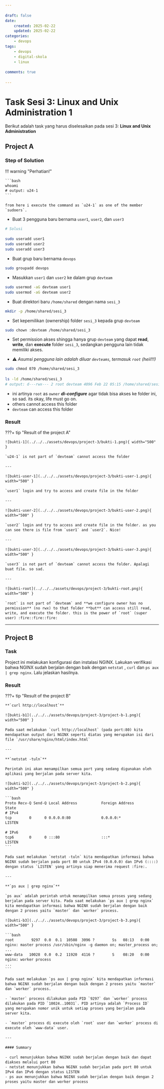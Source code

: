 ```yaml
---

draft: false
date: 
    created: 2025-02-22
    updated: 2025-02-22
categories:
    - devops
tags:
    - devops
    - digital-skola
    - linux

comments: true

---
```


# Task Sesi 3: Linux and Unix Administration 1

Berikut adalah task yang harus diselesaikan pada sesi 3: **Linux and Unix Administration**

## Project A

### Step of Solution

!!! warning "Perhatian!"

    ```bash
    whoami
    # output: u24-1
    ```

    from here i execute the command as `u24-1` as one of the member `sudoers`.

- Buat 3 pengguna baru bernama `user1`, `user2`, dan `user3`
    
```bash
# Solusi 

sudo useradd user1
sudo useradd user2
sudo useradd user3
```

- Buat grup baru bernama `devops`

```bash
sudo groupadd devops
```

- Masukkan `user1` dan `user2` ke dalam grup `devteam`
        
```bash
sudo usermod -aG devteam user1
sudo usermod -aG devteam user2
```

- Buat direktori baru `/home/shared` dengan nama `sesi_3`
        
```bash
mkdir -p /home/shared/sesi_3
```

- Set kepemilikan (ownership) folder `sesi_3` kepada grup `devteam`
        
```bash
sudo chown :devteam /home/shared/sesi_3
```

- Set permission akses shingga hanya grup `devteam` yang dapat **read**, **write**, dan **execute** folder `sesi_3`, sedangkan pengguna lain tidak memiliki akses. 

- :warning: _Asumsi pengguna lain adalah diluar `devteams`, termasuk `root` (heii!!!)_
        
```bash
sudo chmod 070 /home/shared/sesi_3

ls -ld /home/shared/sesi_3
# output: d---rwx--- 2 root devteam 4096 Feb 22 05:15 /home/shared/sesi_3/
```

- ini artinya `root` as `owner` **_di-configure_** agar tidak bisa akses ke folder ini, so sad. its okay, life must go on.
- others cannot access this folder
- `devteam` can access this folder


### Result

???+ tip "Result of the project A"

    ![bukti-1](../../../assets/devops/project-3/bukti-1.png){ width="500" }

    `u24-1` is not part of `devteam` cannot access the folder

    ---

    ![bukti-user-1](../../../assets/devops/project-3/bukti-user-1.png){ width="500" }

    `user1` login and try to access and create file in the folder

    ---

    ![bukti-user-2](../../../assets/devops/project-3/bukti-user-2.png){ width="500" }

    `user2` login and try to access and create file in the folder. as you can see there is file from `user1` and `user2`. Nice!

    ---
    
    ![bukti-user-3](../../../assets/devops/project-3/bukti-user-3.png){ width="500" }

    `user3` is not part of `devteam` cannot access the folder. Apalagi buat file. so sad.
    
    ---

    ![bukti-root](../../../assets/devops/project-3/bukti-root.png){ width="500" }

    `root` is not part of `devteam` and **we configure owner has no permission** (no rwx) to that folder **but** can access still read, write, and execute the folder. this is the power of `root` (super user) :fire::fire::fire:

---

## Project B

### Task
Project ini melakukan konfigurasi dan instalasi NGINX. Lakukan verifikasi bahwa NGINX sudah berjalan dengan baik dengan `netstat` , `curl` dan `ps aux | grep nginx`. Lalu jelaskan hasilnya.

### Result

???+ tip "Result of the project B"

    **`curl http://localhost`**

    ![bukti-b1](../../../assets/devops/project-3/project-b-1.png){ width="500" }

    Pada saat melakukan `curl http://localhost` (pada port:80) kita mendapatkan output dari NGINX seperti diatas yang merupakan isi dari file `/usr/share/nginx/html/index.html`

    ---

    **`netstat -tuln`**

    Perintah ini akan menampilkan semua port yang sedang digunakan oleh aplikasi yang berjalan pada server kita.

    ![bukti-b2](../../../assets/devops/project-3/project-b-2.png){ width="500" }
    
    ```bash
    Proto Recv-Q Send-Q Local Address           Foreign Address         State
    # IPv4
    tcp        0      0 0.0.0.0:80              0.0.0.0:*               LISTEN
    
    # IPv6
    tcp6       0      0 :::80                   :::*                    LISTEN
    ```

    Pada saat melakukan `netstat -tuln` kita mendapatkan informasi bahwa NGINX sudah berjalan pada port 80 untuk IPv4 (0.0.0.0) dan IPv6 (::::) dengan status `LISTEN` yang artinya siap menerima request :fire:.

    ---

    **`ps aux | grep nginx`**

    `ps aux` adalah perintah untuk menampilkan semua proses yang sedang berjalan pada server kita. Pada saat melakukan `ps aux | grep nginx` kita mendapatkan informasi bahwa NGINX sudah berjalan dengan baik dengan 2 proses yaitu `master` dan `worker` process.

    ![bukti-b3](../../../assets/devops/project-3/project-b-3.png){ width="500" }

    ```bash
    root        9297  0.0  0.1  10508  3096 ?        Ss   08:13   0:00 nginx: master process /usr/sbin/nginx -g daemon on; master_process on;
    ...
    www-data   10028  0.0  0.2  11920  4116 ?        S    08:20   0:00 nginx: worker process
    ...
    ```

    Pada saat melakukan `ps aux | grep nginx` kita mendapatkan informasi bahwa NGINX sudah berjalan dengan baik dengan 2 proses yaitu `master` dan `worker` process. 

    - `master` process dilakukan pada PID `9297` dan `worker` process dilakukan pada PID `10024..10031`. PID artinya adalah `Process ID` yang merupakan nomor unik untuk setiap proses yang berjalan pada server kita.

    - `master` process di execute oleh `root` user dan `worker` process di execute oleh `www-data` user.

    ---

    #### Summary

    - curl menunjukkan bahwa NGINX sudah berjalan dengan baik dan dapat diakses melalui port 80
    - netstat menunjukkan bahwa NGINX sudah berjalan pada port 80 untuk IPv4 dan IPv6 dengan status LISTEN
    - ps aux menunjukkan bahwa NGINX sudah berjalan dengan baik dengan 2 proses yaitu master dan worker process

